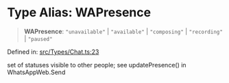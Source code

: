 # Type Alias: WAPresence

> **WAPresence**: `"unavailable"` \| `"available"` \| `"composing"` \| `"recording"` \| `"paused"`

Defined in: [src/Types/Chat.ts:23](https://github.com/Fokusdotid/bail/blob/546bbbb35e652e95f45982a71bee62b2c682e4eb/src/Types/Chat.ts#L23)

set of statuses visible to other people; see updatePresence() in WhatsAppWeb.Send
